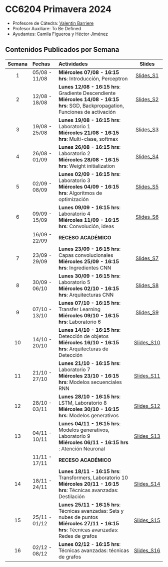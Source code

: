 # CC6204 Primavera 2024

* Profesore de Cátedra:  [Valentin Barriere](https://dcc.uchile.cl/pregrado/academico/valentin-barriere)
* Profesor Auxiliare: To Be Defined
* Ayudantes:  Camila Figueroa y Héctor Jiménez 

## Contenidos Publicados por Semana


|  Semana  | Fechas        | Actividades                                                  |                            Slides                            |
| :------: | :------------ | :----------------------------------------------------------- | :----------------------------------------------------------: |
|    1     | 05/08 - 11/08 | **Miércoles 07/08 - 16:15 hrs**: Introducción, Perceptron | [Slides_S1](https://xxx) |
|    2     | 12/08 - 18/08 | **Lunes 12/08 - 16:15 hrs**: Gradiente Descendiente <br/> **Miércoles 14/08 - 16:15 hrs**: SGD, Backpropagation, Funciones de activación | [Slides_S2](https://xxx) |
|    3     | 19/08 - 25/08 | **Lunes 19/08 - 16:15 hrs**: Laboratorio 1 <br/> **Miércoles 21/08 - 16:15 hrs**: Multi-clase, softmax | [Slides_S3](https://xxx) |
|    4     | 26/08 - 01/09 | **Lunes 26/08 - 16:15 hrs**: Laboratorio 2 <br/> **Miércoles 28/08 - 16:15 hrs**: Weight initialization | [Slides_S4](https://xxx) |
|    5     | 02/09 - 08/09 | **Lunes 02/09 - 16:15 hrs**: Laboratorio 3 <br/> **Miércoles 04/09 - 16:15 hrs**: Algoritmos de optimización | [Slides_S5](https://xxx) |
|    6     | 09/09 - 15/09 | **Lunes 09/09 - 16:15 hrs**: Laboratorio 4 <br/> **Miércoles 11/09 - 16:15 hrs**: Convolución, ideas | [Slides_S6](https://xxx) |
|         | 16/09 - 22/09 | **RECESO ACADÉMICO**                                         |                                                              |
|   7     | 23/09 - 29/09 | **Lunes 23/09 - 16:15 hrs**: Capas convolucionales <br/> **Miércoles 25/09 - 16:15 hrs**: Ingredientes CNN | [Slides_S7](https://xxx) |
|    8     | 30/09 - 06/10 | **Lunes 30/09 - 16:15 hrs**: Laboratorio 5 <br/> **Miércoles 02/10 - 16:15 hrs**: Arquitecturas CNN | [Slides_S8](https://xxx) |
|    9     | 07/10 - 13/10 | **Lunes 07/10 - 16:15 hrs**: Transfer Learning <br/> **Miércoles 09/10 - 16:15 hrs**: Laboratorio 6 | [Slides_S9](https://xxx) |
|    10    | 14/10 - 20/10 | **Lunes 14/10 - 16:15 hrs**: Detección de objetos <br/> **Miércoles 16/10 - 16:15 hrs**: Arquitecturas de Detección | [Slides_S10](https://xxx) |
|    11    | 21/10 - 27/10 | **Lunes 21/10 - 16:15 hrs**: Laboratorio 7 <br/> **Miércoles 23/10 - 16:15 hrs**: Modelos secuenciales RNN | [Slides_S11](https://xxx) |
|    12    | 28/10 - 03/11 | **Lunes 28/10 - 16:15 hrs**: LSTM, Laboratorio 8 <br/> **Miércoles 30/10 - 16:15 hrs**: Modelos generativos | [Slides_S12](https://xxx) |
|    13    | 04/11 - 10/11 | **Lunes 04/11 - 16:15 hrs**: Modelos generativos, Laboratorio 9 <br/> **Miércoles 06/11 - 16:15 hrs** : Atención Neuronal | [Slides_S13](https://xxx) |
|          | 11/11 - 17/11 | **RECESO ACADÉMICO**                                         |                                                              |
|    14    | 18/11 - 24/11 | **Lunes 18/11 - 16:15 hrs**: Transformers, Laboratorio 10 <br /> **Miércoles 20/11 - 16:15 hrs**: Técnicas avanzadas: Destilación | [Slides_S14](https://xxx) |
|    15    | 25/11 - 01/12 | **Lunes 25/11 - 16:15 hrs**: Técnicas avanzadas: Sets y nubes de puntos <br/> **Miércoles 27/11 - 16:15 hrs**: Técnicas avanzadas: Redes de grafos | [Slides_S15](https://xxx) |
| 16 | 02/12 - 08/12 | **Lunes 02/12 - 16:15 hrs**: Técnicas avanzadas: técnicas de grafos         | [Slides_S16](https://xxx) |
